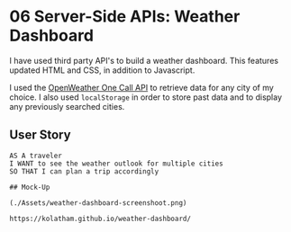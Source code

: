 # 06 Server-Side APIs: Weather Dashboard

I have used third party API's to build a weather dashboard. This features updated HTML and CSS, in addition to Javascript.

I used the  [OpenWeather One Call API](https://openweathermap.org/api/one-call-api) to retrieve data for any city of my choice. I also used `localStorage` in order to store past data and to display any previously searched cities.

## User Story

```
AS A traveler
I WANT to see the weather outlook for multiple cities
SO THAT I can plan a trip accordingly

## Mock-Up

(./Assets/weather-dashboard-screenshoot.png)

https://kolatham.github.io/weather-dashboard/
